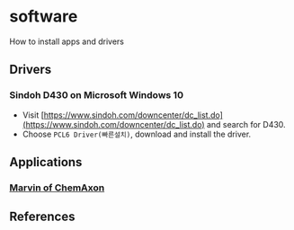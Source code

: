 # software

How to install apps and drivers

## Drivers

### Sindoh D430 on Microsoft Windows 10

* Visit [https://www.sindoh.com/downcenter/dc_list.do](https://www.sindoh.com/downcenter/dc_list.do) and search for D430.
* Choose `PCL6 Driver(빠른설치)`, download and install the driver.

## Applications

### [Marvin of ChemAxon](files/marvin.pdf)

## References
